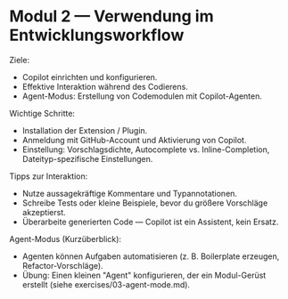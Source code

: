 # Modul 2 — Verwendung im Entwicklungsworkflow

Ziele:
- Copilot einrichten und konfigurieren.
- Effektive Interaktion während des Codierens.
- Agent-Modus: Erstellung von Codemodulen mit Copilot-Agenten.

Wichtige Schritte:
- Installation der Extension / Plugin.
- Anmeldung mit GitHub-Account und Aktivierung von Copilot.
- Einstellung: Vorschlagsdichte, Autocomplete vs. Inline-Completion, Dateityp-spezifische Einstellungen.

Tipps zur Interaktion:
- Nutze aussagekräftige Kommentare und Typannotationen.
- Schreibe Tests oder kleine Beispiele, bevor du größere Vorschläge akzeptierst.
- Überarbeite generierten Code — Copilot ist ein Assistent, kein Ersatz.

Agent-Modus (Kurzüberblick):
- Agenten können Aufgaben automatisieren (z. B. Boilerplate erzeugen, Refactor-Vorschläge).
- Übung: Einen kleinen "Agent" konfigurieren, der ein Modul-Gerüst erstellt (siehe exercises/03-agent-mode.md).